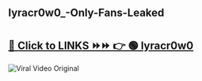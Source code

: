 
 ## lyracr0w0_-Only-Fans-Leaked

# <h2><a href="https://clipsfans.com/lyracr0w0_&ref=git">🔗 Click to LINKS ⏩⏩ 👉 🟢 lyracr0w0  </a></h2>

<a href="https://clipsfans.com/lyracr0w0_&ref=git" rel="nofollow" data-target="animated-image.originalLink"><img src="https://i.ibb.co.com/xMMVF88/686577567.gif" alt="Viral Video Original" style="max-width: 100%; display: inline-block;" data-target="animated-image.originalImage"></a>
